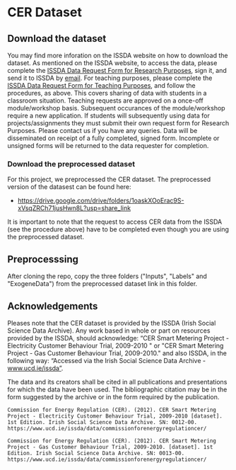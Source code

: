 # CER Dataset

## Download the dataset

You may find more inforation on the ISSDA website on how to download the dataset. As mentioned on the ISSDA website, to access the data, please complete the [ISSDA Data Request Form for Research Purposes](https://www.ucd.ie/issda/t4media/ISSDA_Application_Research_V5.1.docx), sign it, and send it to ISSDA by [email](issda@ucd.ie).
For teaching purposes, please complete the [ISSDA Data Request Form for Teaching Purposes](https://www.ucd.ie/issda/t4media/ISSDA_Application_Teaching_V4.docx), and follow the procedures, as above. This covers sharing of data with students in a classroom situation. Teaching requests are approved on a once-off module/workshop basis. Subsequent occurances of the module/workshop require a new application. If students will subsequently using data for projects/assignments they must submit their own request form for Research Purposes. Please contact us if you have any queries.
Data will be disseminated on receipt of a fully completed, signed form. Incomplete or unsigned forms will be returned to the data requester for completion.

### Download the preprocessed dataset

For this project, we preprocessed the CER dataset. The preprocessed version of the datasest can be found here:

- https://drive.google.com/drive/folders/1oaskXOoErac9S-xVsqZRCh71jusHwn8L?usp=share_link

It is important to note that the request to access CER data from the ISSDA (see the procedure above) have to be completed even though you are using the preprocessed dataset.

## Preprocesssing

After cloning the repo, copy the three folders ("Inputs", "Labels" and "ExogeneData") from the preprocessed dataset link in this folder.

## Acknowledgements

Pleases note that the CER dataset is provided by the ISSDA (Irish Social Science Data Archive).
Any work based in whole or part on resources provided by the ISSDA, should  acknowledge: “CER Smart Metering Project - Electricity Customer Behaviour Trial, 2009-2010 " or "CER Smart Metering Project - Gas Customer Behaviour Trial, 2009-2010." and also ISSDA, in the following way: “Accessed via the Irish Social Science Data Archive - www.ucd.ie/issda”.

The data and its creators shall be cited in all publications and presentations for which the data have been used. The bibliographic citation may be in the form suggested by the archive or in the form required by the publication.
```
Commission for Energy Regulation (CER). (2012). CER Smart Metering Project - Electricity Customer Behaviour Trial, 2009-2010 [dataset]. 1st Edition. Irish Social Science Data Archive. SN: 0012-00. https://www.ucd.ie/issda/data/commissionforenergyregulationcer/
```
```
Commission for Energy Regulation (CER). (2012). CER Smart Metering Project - Gas Customer Behaviour Trial, 2009-2010. [dataset]. 1st Edition. Irish Social Science Data Archive. SN: 0013-00. https://www.ucd.ie/issda/data/commissionforenergyregulationcer/
```
